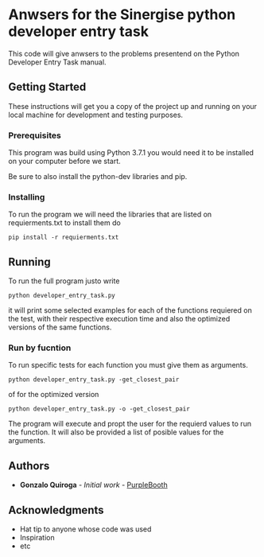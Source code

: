 # Anwsers for the Sinergise python developer entry task

This code will give anwsers to the problems presentend on the Python Developer 
Entry Task manual.

## Getting Started

These instructions will get you a copy of the project up and running on your 
local machine for development and testing purposes.

### Prerequisites

This program was build using Python 3.7.1 you would need it to be installed on
your computer before we start.

Be sure to also install the python-dev libraries and pip.

### Installing

To run the program we will need the libraries that are listed on requierments.txt
to install them do
```
pip install -r requierments.txt
```

## Running

To run the full program justo write

```
python developer_entry_task.py
```
it will print some selected examples for each of the functions requiered on the
test, with their respective execution time and also the optimized versions of
the same functions.

### Run by fucntion

To run specific tests for each function you must give them as arguments.

```
python developer_entry_task.py -get_closest_pair
```

of for the optimized version

```
python developer_entry_task.py -o -get_closest_pair
```

The program will execute and propt the user for the requierd values to run the
function. It will also be provided a list of posible values for the arguments.


## Authors

* **Gonzalo Quiroga** - *Initial work* - [PurpleBooth](https://github.com/Gundisalv)

## Acknowledgments

* Hat tip to anyone whose code was used
* Inspiration
* etc
